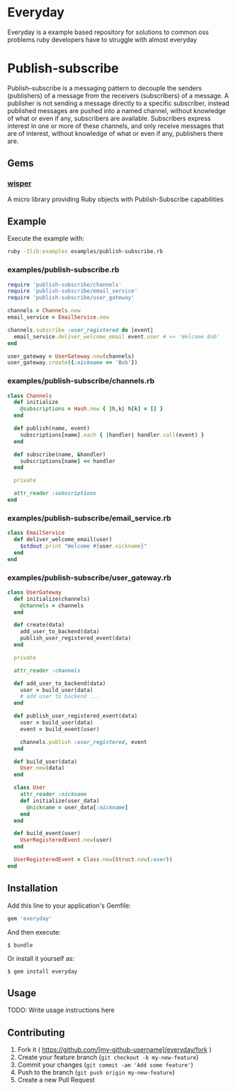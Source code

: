 # Everyday

Everyday is a example based repository for solutions to common oss problems ruby developers have to struggle with almost everyday 

# Publish-subscribe

Publish–subscribe is a messaging pattern to decouple the senders (publishers) of a message from the receivers (subscribers) of a message.
A publisher is not sending a message directly to a specific subscriber, instead published messages are pushed into a named channel, without knowledge of what or even if any, subscribers are available.
Subscribers express interest in one or more of these channels, and only receive messages that are of interest, without knowledge of what or even if any, publishers there are.

## Gems

### [wisper](https://github.com/krisleech/wisper)

A micro library providing Ruby objects with Publish-Subscribe capabilities

## Example

Execute the example with:

```bash
ruby -Ilib:examples examples/publish-subscribe.rb
```

### examples/publish-subscribe.rb

```ruby
require 'publish-subscribe/channels'
require 'publish-subscribe/email_service'
require 'publish-subscribe/user_gateway'

channels = Channels.new
email_service = EmailService.new

channels.subscribe :user_registered do |event|
  email_service.deliver_welcome_email event.user # => 'Welcome Bob'
end

user_gateway = UserGateway.new(channels)
user_gateway.create({:nickname => 'Bob'})

```

### examples/publish-subscribe/channels.rb

```ruby
class Channels
  def initialize
    @subscriptions = Hash.new { |h,k| h[k] = [] }
  end

  def publish(name, event)
    subscriptions[name].each { |handler| handler.call(event) }
  end

  def subscribe(name, &handler)
    subscriptions[name] << handler
  end

  private

  attr_reader :subscriptions
end

```

### examples/publish-subscribe/email_service.rb

```ruby
class EmailService
  def deliver_welcome_email(user)
    $stdout.print "Welcome #{user.nickname}"
  end
end

```

### examples/publish-subscribe/user_gateway.rb

```ruby
class UserGateway
  def initialize(channels)
    @channels = channels
  end

  def create(data)
    add_user_to_backend(data)
    publish_user_registered_event(data)
  end

  private

  attr_reader :channels

  def add_user_to_backend(data)
    user = build_user(data)
    # add user to backend ...
  end

  def publish_user_registered_event(data)
    user = build_user(data)
    event = build_event(user)

    channels.publish :user_registered, event
  end

  def build_user(data)
    User.new(data)
  end

  class User
    attr_reader :nickname
    def initialize(user_data)
      @nickname = user_data[:nickname]
    end
  end

  def build_event(user)
    UserRegisteredEvent.new(user)
  end

  UserRegisteredEvent = Class.new(Struct.new(:user))
end

```

## Installation

Add this line to your application's Gemfile:

```ruby
gem 'everyday'
```

And then execute:

    $ bundle

Or install it yourself as:

    $ gem install everyday

## Usage

TODO: Write usage instructions here

## Contributing

1. Fork it ( https://github.com/[my-github-username]/everyday/fork )
2. Create your feature branch (`git checkout -b my-new-feature`)
3. Commit your changes (`git commit -am 'Add some feature'`)
4. Push to the branch (`git push origin my-new-feature`)
5. Create a new Pull Request
